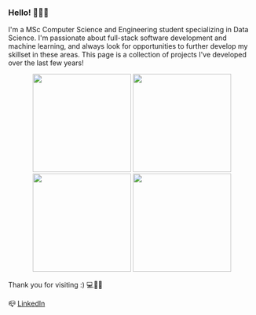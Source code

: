 ### Hello! 👋👋👋

I'm a MSc Computer Science and Engineering student specializing in Data Science. I'm passionate about full-stack software development and machine learning, and always look for opportunities to further develop my skillset in these areas. This page is a collection of projects I've developed over the last few years! 

<p align="center">
  <img src="https://github.com/alvaroqsaldanha/alvaroqsaldanha/blob/main/giphy.gif" width="200" height="200"/>
  <img src="https://github.com/alvaroqsaldanha/alvaroqsaldanha/blob/main/giphy.gif" width="200" height="200"/>
  <img src="https://github.com/alvaroqsaldanha/alvaroqsaldanha/blob/main/giphy.gif" width="200" height="200"/>
  <img src="https://github.com/alvaroqsaldanha/alvaroqsaldanha/blob/main/giphy.gif" width="200" height="200"/>
</p>

Thank you for visiting :) 💻🔋🗾 <br>

📪 [LinkedIn](https://www.linkedin.com/in/alvaro-saldanha/) 

